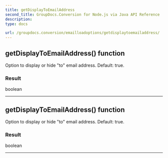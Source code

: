 ```yaml
---
title: getDisplayToEmailAddress
second_title: GroupDocs.Conversion for Node.js via Java API Reference
description: 
type: docs

url: /groupdocs.conversion/emailloadoptions/getdisplaytoemailaddress/
---
```


## getDisplayToEmailAddress()  function

 Option to display or hide "to" email address. Default: true.
 

### Result
boolean


---


## getDisplayToEmailAddress()  function

 Option to display or hide "to" email address. Default: true.
 

### Result
boolean


---



